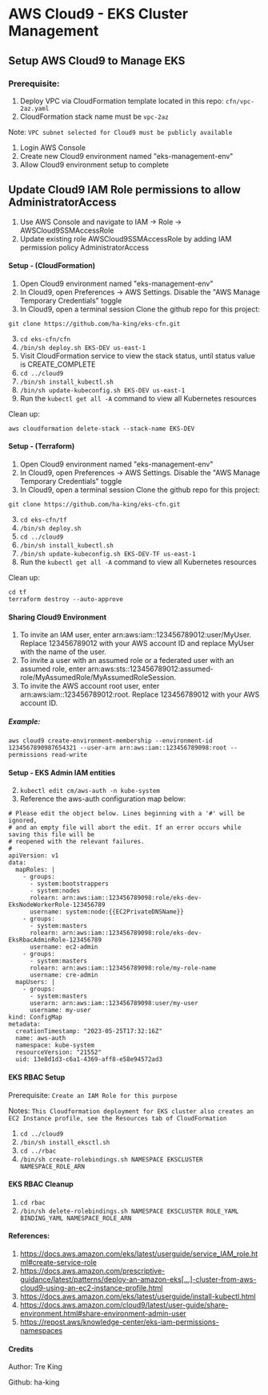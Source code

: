 # AWS Cloud9 - EKS Cluster Management 

## Setup AWS Cloud9 to Manage EKS

### Prerequisite:
1. Deploy VPC via CloudFormation template located in this repo: `cfn/vpc-2az.yaml`
2. CloudFormation stack name must be `vpc-2az`

Note: `VPC subnet selected for Cloud9 must be publicly available`

1. Login AWS Console
2. Create new Cloud9 environment named "eks-management-env"
3. Allow Cloud9 environment setup to complete

## Update Cloud9 IAM Role permissions to allow AdministratorAccess
1. Use AWS Console and navigate to IAM -> Role -> AWSCloud9SSMAccessRole
2. Update existing role AWSCloud9SSMAccessRole by adding IAM permission policy AdministratorAccess

#### Setup - (CloudFormation)
1. Open Cloud9 environment named "eks-management-env"
2. In Cloud9, open Preferences -> AWS Settings. Disable the "AWS Manage Temporary Credentials" toggle
2. In Cloud9, open a terminal session Clone the github repo for this project:
```
git clone https://github.com/ha-king/eks-cfn.git
```
3. `cd eks-cfn/cfn`
4. `/bin/sh deploy.sh EKS-DEV us-east-1`
5. Visit CloudFormation service to view the stack status, until status value is CREATE_COMPLETE
6. `cd ../cloud9`
6. `/bin/sh install_kubectl.sh`
7. `/bin/sh update-kubeconfig.sh EKS-DEV us-east-1`
8.  Run the `kubectl get all -A` command to view all Kubernetes resources

Clean up:
```
aws cloudformation delete-stack --stack-name EKS-DEV 
```

#### Setup - (Terraform)
1. Open Cloud9 environment named "eks-management-env"
2. In Cloud9, open Preferences -> AWS Settings. Disable the "AWS Manage Temporary Credentials" toggle
2. In Cloud9, open a terminal session Clone the github repo for this project:
```
git clone https://github.com/ha-king/eks-cfn.git
```
3. `cd eks-cfn/tf`
4. `/bin/sh deploy.sh`
5. `cd ../cloud9`
6. `/bin/sh install_kubectl.sh`
7. `/bin/sh update-kubeconfig.sh EKS-DEV-TF us-east-1`
8.  Run the `kubectl get all -A` command to view all Kubernetes resources

Clean up:
```
cd tf
terraform destroy --auto-approve
```

#### Sharing Cloud9 Environment
1. To invite an IAM user, enter arn:aws:iam::123456789012:user/MyUser. Replace 123456789012 with your AWS account ID and replace MyUser with the name of the user.
2. To invite a user with an assumed role or a federated user with an assumed role, enter arn:aws:sts::123456789012:assumed-role/MyAssumedRole/MyAssumedRoleSession.
3. To invite the AWS account root user, enter arn:aws:iam::123456789012:root. Replace 123456789012 with your AWS account ID.
##### Example:
```
aws cloud9 create-environment-membership --environment-id 1234567890987654321 --user-arn arn:aws:iam::123456789098:root --permissions read-write
```

#### Setup - EKS Admin IAM entities
2. `kubectl edit cm/aws-auth -n kube-system`
2. Reference the aws-auth configuration map below:
```
# Please edit the object below. Lines beginning with a '#' will be ignored,
# and an empty file will abort the edit. If an error occurs while saving this file will be
# reopened with the relevant failures.
#
apiVersion: v1
data:
  mapRoles: |
    - groups:
      - system:bootstrappers
      - system:nodes
      rolearn: arn:aws:iam::123456789098:role/eks-dev-EksNodeWorkerRole-123456789
      username: system:node:{{EC2PrivateDNSName}}
    - groups:
      - system:masters
      rolearn: arn:aws:iam::123456789098:role/eks-dev-EksRbacAdminRole-123456789
      username: ec2-admin
    - groups:
      - system:masters
      rolearn: arn:aws:iam::123456789098:role/my-role-name
      username: cre-admin
  mapUsers: |
    - groups:
      - system:masters
      userarn: arn:aws:iam::123456789098:user/my-user
      username: my-user
kind: ConfigMap
metadata:
  creationTimestamp: "2023-05-25T17:32:16Z"
  name: aws-auth
  namespace: kube-system
  resourceVersion: "21552"
  uid: 13e8d1d3-c6a1-4369-aff8-e58e94572ad3
```

#### EKS RBAC Setup

Prerequisite: `Create an IAM Role for this purpose`

Notes: `This Cloudformation deployment for EKS cluster also creates an EC2 Instance profile, see the Resources tab of CloudFormation`

1. `cd ../cloud9`
2. `/bin/sh install_eksctl.sh`
1. `cd ../rbac`
2. `/bin/sh create-rolebindings.sh NAMESPACE EKSCLUSTER NAMESPACE_ROLE_ARN`

#### EKS RBAC Cleanup
1. `cd rbac`
1. `/bin/sh delete-rolebindings.sh NAMESPACE EKSCLUSTER ROLE_YAML BINDING_YAML NAMESPACE_ROLE_ARN`

#### References:
1. https://docs.aws.amazon.com/eks/latest/userguide/service_IAM_role.html#create-service-role
1. https://docs.aws.amazon.com/prescriptive-guidance/latest/patterns/deploy-an-amazon-eks[…]-cluster-from-aws-cloud9-using-an-ec2-instance-profile.html
1. https://docs.aws.amazon.com/eks/latest/userguide/install-kubectl.html
1. https://docs.aws.amazon.com/cloud9/latest/user-guide/share-environment.html#share-environment-admin-user
1. https://repost.aws/knowledge-center/eks-iam-permissions-namespaces

#### Credits

Author: Tre King

Github: ha-king